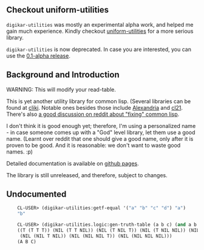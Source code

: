 
## Checkout uniform-utilities

`digikar-utilities` was mostly an experimental alpha work, and helped me gain much experience. Kindly checkout [uniform-utilities](https://github.com/digikar99/cl-digikar-utilities/tree/uniform-utilities) for a more serious library.

`digikar-utilities` is now deprecated. In case you are interested, you can use the [0.1-alpha release](https://github.com/digikar99/cl-digikar-utilities/releases/tag/0.1-alpha).

## Background and Introduction

WARNING: This will modify your read-table.

This is yet another utility library for common lisp. (Several libraries can be found at [cliki](https://cliki.net/utilities). Notable ones besides those include  [Alexandria](http://common-lisp.net/project/alexandria/) and [cl21](https://lispcookbook.github.io/cl-cookbook/cl21.html). There's also [a good discussion on reddit about "fixing" common lisp](https://www.reddit.com/r/lisp/comments/6t6fqs/which_sugared_library_do_common_lispers_prefer/).

I don't think it is good enough yet; therefore, I'm using a personalized name - in case someone comes up with a "God" level library, let them use a good name. (Learnt over reddit that one should give a good name, only after it is proven to be good. And it is reasonable: we don't want to waste good names. :p)

Detailed documentation is available on [github pages](https://digikar99.github.io/cl-digikar-utilities/).

The library is still unreleased, and therefore, subject to changes.

## Undocumented


```lisp
    CL-USER> (digikar-utilities:getf-equal '("a" "b" "c" "d") "a")
    "b"

    CL-USER> (digikar-utilities.logic:gen-truth-table (a b c) (and a b c))
    ((T (T T T)) (NIL (T T NIL)) (NIL (T NIL T)) (NIL (T NIL NIL)) (NIL (NIL T T))
     (NIL (NIL T NIL)) (NIL (NIL NIL T)) (NIL (NIL NIL NIL)))
    (A B C)
    
```
